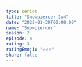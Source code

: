 ```yaml
--- 
type: series 
title: "Snowpiercer 2x4" 
date: "2022-01-30T00:00:00" 
name: "Snowpiercer" 
season: 2 
episode: 4 
rating: 3 
ratingEmoji: "⭐️⭐️⭐️" 
share: false 
---
```

